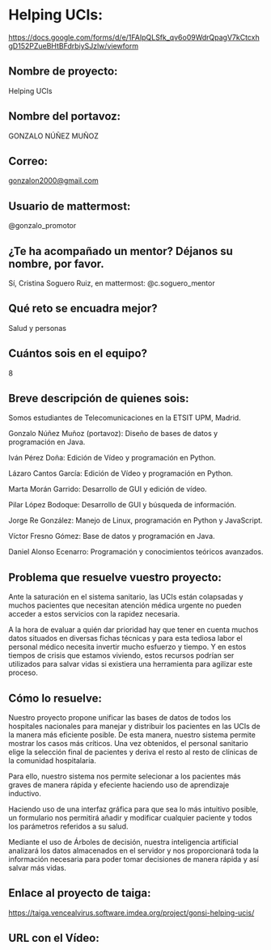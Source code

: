 # Helping UCIs:

https://docs.google.com/forms/d/e/1FAIpQLSfk_qv6o09WdrQpagV7kCtcxhgD152PZueBHtBFdrbiySJzlw/viewform

## Nombre de proyecto:
Helping UCIs

## Nombre del portavoz:
GONZALO NÚÑEZ MUÑOZ

## Correo:
gonzalon2000@gmail.com

## Usuario de mattermost:
@gonzalo_promotor

## ¿Te ha acompañado un mentor? Déjanos su nombre, por favor.
Sí, Cristina Soguero Ruiz, en mattermost: @c.soguero_mentor

## Qué reto se encuadra mejor?
Salud y personas

## Cuántos sois en el equipo?
8

## Breve descripción de quienes sois:
Somos estudiantes de Telecomunicaciones en la ETSIT UPM, Madrid.

Gonzalo Núñez Muñoz (portavoz): Diseño de bases de datos y programación en Java.

Iván Pérez Doña: Edición de Vídeo y programación en Python.

Lázaro Cantos García: Edición de Vídeo y programación en Python.

Marta Morán Garrido: Desarrollo de GUI y edición de vídeo.

Pilar López Bodoque: Desarrollo de GUI y búsqueda de información.

Jorge Re González: Manejo de Linux, programación en Python y JavaScript.

Víctor Fresno Gómez: Base de datos y programación en Java.

Daniel Alonso Ecenarro: Programación y conocimientos teóricos avanzados.


## Problema que resuelve vuestro proyecto:
Ante la saturación en el sistema sanitario, las UCIs están colapsadas y muchos pacientes que necesitan atención médica urgente no pueden acceder a estos servicios con la rapidez necesaria.

A la hora de evaluar a quién dar prioridad hay que tener en cuenta muchos datos situados en diversas fichas técnicas y para esta tediosa labor el personal médico necesita invertir mucho esfuerzo y tiempo. Y en estos tiempos de crisis que estamos viviendo, estos recursos podrían ser utilizados para salvar vidas si existiera una herramienta para agilizar este proceso.


## Cómo lo resuelve:
Nuestro proyecto propone unificar las bases de datos de todos los hospitales nacionales para manejar y distribuir los pacientes en las UCIs de la manera más eficiente posible. De esta manera, nuestro sistema permite mostrar los casos más críticos. Una vez obtenidos, el personal sanitario elige la selección final de pacientes y deriva el resto al resto de clínicas de la comunidad hospitalaria. 
 
Para ello, nuestro sistema nos permite selecionar a los pacientes más graves de manera rápida y efeciente haciendo uso de aprendizaje inductivo.

Haciendo uso de una interfaz gráfica para que sea lo más intuitivo posible, un formulario nos permitirá añadir y modificar cualquier paciente y todos los parámetros referidos a su salud.

Mediante el uso de Árboles de decisión, nuestra inteligencia artificial analizará los datos almacenados en el servidor y nos proporcionará toda la información necesaria para poder tomar decisiones de manera rápida y así salvar más vidas.


## Enlace al proyecto de taiga:
https://taiga.vencealvirus.software.imdea.org/project/gonsi-helping-ucis/


## URL con el Vídeo:

